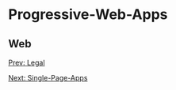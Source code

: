 # Progressive-Web-Apps
## Web

[](.md)

[Prev: Legal](Legal.md)

[Next: Single-Page-Apps](Single-Page-Apps.md)
